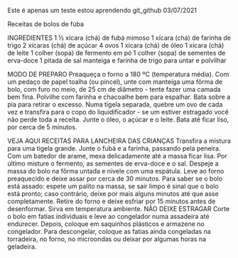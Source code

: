 Este é apenas um teste estou aprendendo git_github
03/07/2021

Receitas de bolos de fúba

INGREDIENTES
1 ½ xícara (chá) de fubá mimoso
1 xícara (chá) de farinha de trigo
2 xícaras (chá) de açúcar
4 ovos
1 xícara (chá) de óleo
1 xícara (chá) de leite
1 colher (sopa) de fermento em pó
1 colher (sopa) de sementes de erva-doce
1 pitada de sal
manteiga e farinha de trigo para untar e polvilhar

MODO DE PREPARO
Preaqueça o forno a 180 ºC (temperatura média). 
Com um pedaço de papel toalha (ou pincel), unte com manteiga uma fôrma de bolo, com furo no meio, de 25 cm de diâmetro - tente fazer uma camada bem fina. Polvilhe com farinha e chacoalhe bem para espalhar. Bata sobre a pia para retirar o excesso. 
Numa tigela separada, quebre um ovo de cada vez e transfira para o copo do liquidificador - se um estiver estragado você não perde toda a receita. Junte o óleo, o açúcar e o leite. Bata até ficar liso, por cerca de 5 minutos. 

VEJA AQUI RECEITAS PARA LANCHEIRA DAS CRIANÇAS
Transfira a mistura para uma tigela grande. Junte o fubá e a farinha, passando pela peneira. Com um batedor de arame, mexa delicadamente até a massa ficar lisa. Por último misture o fermento, as sementes de erva-doce e o sal. 
Despeje a massa do bolo na fôrma untada e nivele com uma espátula. Leve ao forno preaquecido e deixe assar por cerca de 30 minutos. Para saber se o bolo está assado: espete um palito na massa, se sair limpo é sinal que o bolo está pronto; caso contrário, deixe por mais alguns minutos até que asse completamente. 
Retire do forno e deixe esfriar por 15 minutos antes de desenformar. Sirva em temperatura ambiente.
NÃO DEIXE ESTRAGAR
Corte o bolo em fatias individuais e leve ao congelador numa assadeira até endurecer. Depois, coloque em saquinhos plásticos e armazene no congelador. Para descongelar, coloque as fatias ainda congeladas na torradeira, no forno, no microondas ou deixar por algumas horas na geladeira.
